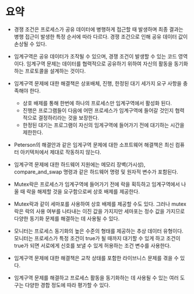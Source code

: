 # 요약

-   경쟁 조건은 프로세스가 공유 데이터에 병행하게 접근할 때 발생하며 최종 결과는 병행 접근이 발생한 특정 순서에 따라 다르다. 경쟁 조건으로 인해 공유 데이터 값이 손상될 수 있다.

-   임계구역은 공유 데이터가 조작될 수 있으며, 경쟁 조건이 발생할 수 있는 코드 영역이다. 임계구역 문제는 데이터를 협력적으로 공유하기 위하여 자신의 활동을 동기화 하는 프로토콜을 설계하는 것이다.

-   임계구역 문제에 대한 해결책은 상포배체, 진행, 한정된 대기 세가지 요구 사항을 충족해야 한다.

    -   상호 배제를 통해 한번에 하나의 프로세스만 임계구역에서 활성화 된다.
    -   진행은 프로그램들이 다음에 어떤 프로세스가 임계구역에 들어갈 것인지 협력적으로 결정하리라는 것을 보장한다.
    -   한정된 대기는 프로그램이 자신의 임게구역에 들어가기 전에 대기하는 시간을 제한한다.

-   Peterson의 해결안과 같은 임게구역 문제에 대한 소프트웨어 해결책은 최신 컴퓨터 아키텍처에서 제대로 작동하지 않는다.

-   임계구역 문제에 대한 하드웨어 지원에는 메모리 장벽(가시성), compare_and_swap 명령과 같은 하드웨어 명령 및 원자적 변수가 포함된다.

-   Mutex락은 프로세스가 임계구역에 들어가기 전에 락을 획득하고 임계구역에서 나올 때 락을 해제할 것을 요구함으로써 상호 배제를 제공한다.

-   Mutex락과 같이 세마포를 사용하여 상호 배제를 제공할 수도 있다. 그러나 mutex락은 락의 사용 여부를 나타내는 이진 값을 가지지만 세마포는 정수 값을 가지므로 다양한 동기화 문제를 해결하는 데 사용될 수 있다.

-   모니터는 프로세스 동기화의 높은 수준의 형태를 제공하는 추상 데이터 유형이다. 모니터는 프로세스가 특정 조건이 true가 될 때까지 대기할 수 있게 하고 조건이 true가 되면 서로에게 신호를 보낼 수 있게 허용하는 조건 변수를 사용한다.

-   임계구역 문제에 대한 해결책은 교착 상태를 포함한 라이브니스 문제를 겪을 수 있다.

-   임계구역 문제를 해결하고 프로세스 활동을 동기화하는 데 사용될 수 있는 여러 도구는 다양한 경합 정도에 따라 평가할 수 있다.

